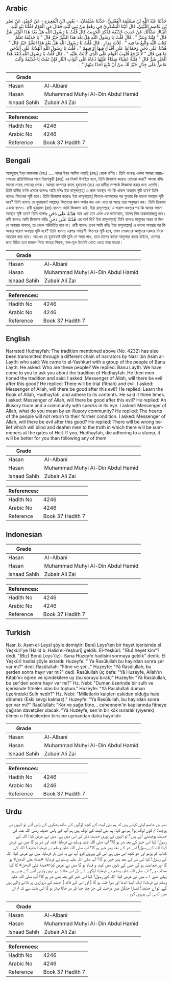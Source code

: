 ## Arabic


<div dir="rtl" lang="ar" style={{fontSize:'larger',backgroundColor:'#f8f9fa',padding:20}}>
حَدَّثَنَا عَبْدُ اللَّهِ بْنُ مَسْلَمَةَ الْقَعْنَبِيُّ، حَدَّثَنَا سُلَيْمَانُ، - يَعْنِي ابْنَ الْمُغِيرَةِ - عَنْ حُمَيْدٍ، عَنْ نَصْرِ بْنِ عَاصِمٍ اللَّيْثِيِّ، قَالَ أَتَيْنَا الْيَشْكُرِيَّ فِي رَهْطٍ مِنْ بَنِي لَيْثٍ فَقَالَ مَنِ الْقَوْمُ فَقُلْنَا بَنُو لَيْثٍ أَتَيْنَاكَ نَسْأَلُكَ عَنْ حَدِيثِ حُذَيْفَةَ فَذَكَرَ الْحَدِيثَ قَالَ قُلْتُ يَا رَسُولَ اللَّهِ هَلْ بَعْدَ هَذَا الْخَيْرِ شَرٌّ قَالَ ‏"‏ فِتْنَةٌ وَشَرٌّ ‏"‏ ‏.‏ قَالَ قُلْتُ يَا رَسُولَ اللَّهِ هَلْ بَعْدَ هَذَا الشَّرِّ خَيْرٌ قَالَ ‏"‏ يَا حُذَيْفَةُ تَعَلَّمْ كِتَابَ اللَّهِ وَاتَّبِعْ مَا فِيهِ ‏"‏ ‏.‏ ثَلاَثَ مِرَارٍ ‏.‏ قَالَ قُلْتُ يَا رَسُولَ اللَّهِ هَلْ بَعْدَ هَذَا الشَّرِّ خَيْرٌ قَالَ ‏"‏ هُدْنَةٌ عَلَى دَخَنٍ وَجَمَاعَةٌ عَلَى أَقْذَاءٍ فِيهَا أَوْ فِيهِمْ ‏"‏ ‏.‏ قُلْتُ يَا رَسُولَ اللَّهِ الْهُدْنَةُ عَلَى الدَّخَنِ مَا هِيَ قَالَ ‏"‏ لاَ تَرْجِعُ قُلُوبُ أَقْوَامٍ عَلَى الَّذِي كَانَتْ عَلَيْهِ ‏"‏ ‏.‏ قَالَ قُلْتُ يَا رَسُولَ اللَّهِ أَبَعْدَ هَذَا الْخَيْرِ شَرٌّ قَالَ ‏"‏ فِتْنَةٌ عَمْيَاءُ صَمَّاءُ عَلَيْهَا دُعَاةٌ عَلَى أَبْوَابِ النَّارِ فَإِنْ تَمُتْ يَا حُذَيْفَةُ وَأَنْتَ عَاضٌّ عَلَى جِذْلٍ خَيْرٌ لَكَ مِنْ أَنْ تَتَّبِعَ أَحَدًا مِنْهُمْ ‏"‏ ‏.‏
</div>
<div style={{backgroundColor:'#f8f9fa',padding:20, marginBottom: 10}}><table> <thead> <tr> <th>Grade</th> <th></th> </tr> </thead> <tbody> <tr><td>Hasan</td><td>Al-Albani</td></tr><tr><td>Hasan</td><td>Muhammad Muhyi Al-Din Abdul Hamid</td></tr><tr><td>Isnaad Sahih</td><td>Zubair Ali Zai</td></tr></tbody></table><table> <thead> <tr> <th>References:</th> <th></th> </tr> </thead> <tbody><tr><td>Hadith No</td><td>4246</td></tr><tr><td>Arabic No</td><td>4246</td></tr><tr><td>Reference</td><td>Book 37 Hadith 7</td></tr></tbody></table></div>

## Bengali


<div dir="ltr" lang="bn" style={{fontSize:'larger',backgroundColor:'#f8f9fa',padding:20}}>
আবদুল্লাহ্‌ ইব্‌ন মাসলামা (রহঃ) .... নাসর ইব্‌ন আসিম লায়ছি (রহঃ) থেকে বর্ণিত। তিনি বলেনঃ একদা আমরা লায়ছ-গোত্রের প্রতিনিধিদের সাথে ইয়াশ্‌কুরী (রহঃ) এর নিকট উপস্থিত হলে, তিনি জিজ্ঞাসা করেনঃ তোমরা কারা? আমরা বলিঃ আমরা লায়ছ গোত্রের লোক। আমরা আপনার কাছে হুযায়ফা (রাঃ) এর হাদীছ সম্পর্কে জিজ্ঞাসা করার জন্য এসেছি। তিনি হাদীছ বর্ণনা প্রসঙ্গে বলেনঃ আমি বলিঃ ইয়া রাসূলাল্লাহ্‌! এ ভাল অবস্থার পর কি খারাপ অবস্থার সৃষ্টি হবে? তিনি বলেনঃ ফিতনার সৃষ্টি হবে। তিনি জিজ্ঞাসা করেনঃ ইয়া রাসূলাল্লাহ্‌! ফিতনা-ফ্যাসাদের পর পুনরায় কি ভালো অবস্থার সৃষ্টি হবে? তিনি বলেনঃ হে হুযায়ফা! আল্লাহ্‌র কিতাবের জ্ঞান অর্জন কর এবং এতে যা আছে তার অনুসরণ কর। তিনি তিনবার একথা বলেন। রাবী হুযায়ফা (রাঃ) বলেনঃ আমি জিজ্ঞাসা করি, ইয়া রাসূলাল্লাহ্‌! এ খারাপ অবস্থার পর কি আবার ভালো অবস্থার সৃষ্টি হবে? তিনি বলেনঃ هُدْنَةٌ عَلَى دَخَنٍ আর এরা হবে এমন এক জামাআত, যাদের দিল অন্ধকারাচ্ছন্ন হবে। রাবী বলেনঃ আমি জিজ্ঞাসা করিঃ هُدْنَةٌ عَلَى دَخَنٍ এর অর্থ কি? ইয়া রাসূলাল্লাহ্‌! তিনি বলেনঃ মানুষের অন্তর বা দিল যে অবস্থায় থাকবে, তা থেকে পরিবর্তিত হবে না। রাবী বলেনঃ তখন আমি বলিঃ ইয়া রাসূলাল্লাহ্‌! এ ভালো অবস্থার পর কি আবার খারাপ অবস্থার সৃষ্টি হবে? তিনি বলেনঃ এরপর সর্বগ্রাসী ফিতনার সৃষ্টি হবে, তখন লোকদের আগুনের দরজার দিকে আহবান করা হবে। অতএব হে হুযায়ফা! যদি তুমি সে সময় পাও, তবে তাদের কারো আনুগত্য করার চাইতে, তোমার জন্য উচিত হবে জঙ্গলে গিয়ে গাছের শিকড়, ফল-মূল ইত্যাদি খেতে খেতে মারা যাওয়া।
</div>
<div style={{backgroundColor:'#f8f9fa',padding:20, marginBottom: 10}}><table> <thead> <tr> <th>Grade</th> <th></th> </tr> </thead> <tbody> <tr><td>Hasan</td><td>Al-Albani</td></tr><tr><td>Hasan</td><td>Muhammad Muhyi Al-Din Abdul Hamid</td></tr><tr><td>Isnaad Sahih</td><td>Zubair Ali Zai</td></tr></tbody></table><table> <thead> <tr> <th>References:</th> <th></th> </tr> </thead> <tbody><tr><td>Hadith No</td><td>4246</td></tr><tr><td>Arabic No</td><td>4246</td></tr><tr><td>Reference</td><td>Book 37 Hadith 7</td></tr></tbody></table></div>

## English


<div dir="ltr" lang="en" style={{fontSize:'larger',backgroundColor:'#f8f9fa',padding:20}}>
Narrated Hudhayfah: The tradition mentioned above (No. 4232) has also been transmitted through a different chain of narrators by Nasr ibn Asim al-Laythi who said: We came to al-Yashkuri with a group of the people of Banu Layth. He asked: Who are these people? We replied: Banu Layth. We have come to you to ask you about the tradition of Hudhayfah. He then mentioned the tradition and said: I asked: Messenger of Allah, will there be evil after this good? He replied: There will be trial (fitnah) and evil. I asked: Messenger of Allah, will there be good after this evil? He replied: Learn the Book of Allah, Hudhayfah, and adhere to its contents. He said it three times. I asked: Messenger of Allah, will there be good after this evil? He replied: An illusory truce and a community with specks in its eye. I asked: Messenger of Allah, what do you mean by an illusory community? He replied: The hearts of the people will not return to their former condition. I asked: Messenger of Allah, will there be evil after this good? He replied: There will be wrong belief which will blind and deafen men to the truth in which there will be summoners at the gates of Hell. If you, Hudhayfah, die adhering to a stump, it will be better for you than following any of them
</div>
<div style={{backgroundColor:'#f8f9fa',padding:20, marginBottom: 10}}><table> <thead> <tr> <th>Grade</th> <th></th> </tr> </thead> <tbody> <tr><td>Hasan</td><td>Al-Albani</td></tr><tr><td>Hasan</td><td>Muhammad Muhyi Al-Din Abdul Hamid</td></tr><tr><td>Isnaad Sahih</td><td>Zubair Ali Zai</td></tr></tbody></table><table> <thead> <tr> <th>References:</th> <th></th> </tr> </thead> <tbody><tr><td>Hadith No</td><td>4246</td></tr><tr><td>Arabic No</td><td>4246</td></tr><tr><td>Reference</td><td>Book 37 Hadith 7</td></tr></tbody></table></div>

## Indonesian


<div dir="ltr" lang="id" style={{fontSize:'larger',backgroundColor:'#f8f9fa',padding:20}}>

</div>
<div style={{backgroundColor:'#f8f9fa',padding:20, marginBottom: 10}}><table> <thead> <tr> <th>Grade</th> <th></th> </tr> </thead> <tbody> <tr><td>Hasan</td><td>Al-Albani</td></tr><tr><td>Hasan</td><td>Muhammad Muhyi Al-Din Abdul Hamid</td></tr><tr><td>Isnaad Sahih</td><td>Zubair Ali Zai</td></tr></tbody></table><table> <thead> <tr> <th>References:</th> <th></th> </tr> </thead> <tbody><tr><td>Hadith No</td><td>4246</td></tr><tr><td>Arabic No</td><td>4246</td></tr><tr><td>Reference</td><td>Book 37 Hadith 7</td></tr></tbody></table></div>

## Turkish


<div dir="ltr" lang="tr" style={{fontSize:'larger',backgroundColor:'#f8f9fa',padding:20}}>
Nasr. b. Asım el-Leysî şöyle demiştir: Benû Leys'ten bir heyet içerisinde el Yeşkürî'ye [Halid b. Halid el-Yeşkurî] geldik. El-Yeşkûrî: "(Bu) heyet kim"? dedi. "(Biz) Benû Leys'(iz)- Sana Hüzeyfe hadisini sormaya geldik" dedik. El Yeşkûrî hadisi şöyle aktardı: Huzeyfe: " Ya Rasûlullah bu hayırdan sonra şer var mı?" dedi. Rasûlullah: "Fitne ve şer..." Huzeyfe: "Yâ Rasûlullah, bu şerden sonra hayır var mı?" dedi. Rasûlullah üç defa: "Yâ Huzeyfe, Allah'ın Kitab'ını öğren ve içindekilere uy (bu soruyu bırak)" Huzeyfe: "Yâ Rasûlullah, bu şer'den sonra hayır var mı?" Hz. Nebi: "Duman üzerinde bir sulh ve içerisinde fitneler olan bir toplum." Huzeyfe: "Yâ Rasûlullah duman üzerindeki Sulh nedir?" Hz. Nebi: "Milletlerin kalpleri eskiden olduğu hale dönmez (Eski sevgi kalmaz)." Huzeyfe: "Ya Rasûlullah, bu hayırdan sonra şer var mı?" Rasûlullah: "Kör ve sağır fitne... cehennem'in kapılarında fitneye çağıran davetçiler olacak. "Yâ Huzeyfe, sen'in bir kök ısırarak (yiyerek) ölmen o fitnecilerden birisine uymandan daha hayırlıdır
</div>
<div style={{backgroundColor:'#f8f9fa',padding:20, marginBottom: 10}}><table> <thead> <tr> <th>Grade</th> <th></th> </tr> </thead> <tbody> <tr><td>Hasan</td><td>Al-Albani</td></tr><tr><td>Hasan</td><td>Muhammad Muhyi Al-Din Abdul Hamid</td></tr><tr><td>Isnaad Sahih</td><td>Zubair Ali Zai</td></tr></tbody></table><table> <thead> <tr> <th>References:</th> <th></th> </tr> </thead> <tbody><tr><td>Hadith No</td><td>4246</td></tr><tr><td>Arabic No</td><td>4246</td></tr><tr><td>Reference</td><td>Book 37 Hadith 7</td></tr></tbody></table></div>

## Urdu


<div dir="rtl" lang="ur" style={{fontSize:'larger',backgroundColor:'#f8f9fa',padding:20}}>
نصر بن عاصم لیثی کہتے ہیں کہ ہم بنی لیث کے کچھ لوگوں کے ساتھ یشکری کے پاس آئے تو انہوں نے پوچھا: تم کون لوگ ہو؟ ہم نے کہا: ہم بنی لیث کے لوگ ہیں ہم آپ کے پاس حذیفہ رضی اللہ عنہ کی حدیث پوچھنے آئے ہیں؟ تو انہوں نے پوری حدیث ذکر کی اس میں ہے: میں نے عرض کیا: اللہ کے رسول! کیا اس خیر کے بعد شر ہو گا؟ آپ صلی اللہ علیہ وسلم نے فرمایا: فتنہ اور شر ہو گا میں نے عرض کیا: اللہ کے رسول! اس شر کے بعد پھر خیر ہو گا؟ آپ صلی اللہ علیہ وسلم نے فرمایا: حذیفہ! اللہ کی کتاب کو پڑھو اور جو کچھ اس میں ہے اس کی پیروی کرو آپ نے یہ تین بار فرمایا، میں نے عرض کیا: اللہ کے رسول! کیا اس شر کے بعد پھر خیر ہو گا؟ آپ صلی اللہ علیہ وسلم نے فرمایا: «هدنة على الدخن» ہو گا اور جماعت ہو گی جس کے دلوں میں کینہ و فساد ہو گا میں نے عرض کیا:«هدنة على الدخن» کا کیا مطلب ہے؟ آپ صلی اللہ علیہ وسلم نے فرمایا: لوگوں کے دل اس حالت پر نہیں واپس آئیں گے جس پر پہلے تھے ۱؎ میں نے عرض کیا: اللہ کے رسول! کیا اس خیر کے بعد بھی شر ہو گا؟ آپ صلی اللہ علیہ وسلم نے فرمایا: ایک ایسا اندھا اور بہرا فتنہ ہو گا ( اور اس کے قائد ) جہنم کے دروازوں پر بلانے والے ہوں گے، تو اے حذیفہ! تمہارا جنگل میں درخت کی جڑ چبا چبا کر مر جانا بہتر ہو گا اس بات سے کہ تم ان میں کسی کی پیروی کرو ۔
</div>
<div style={{backgroundColor:'#f8f9fa',padding:20, marginBottom: 10}}><table> <thead> <tr> <th>Grade</th> <th></th> </tr> </thead> <tbody> <tr><td>Hasan</td><td>Al-Albani</td></tr><tr><td>Hasan</td><td>Muhammad Muhyi Al-Din Abdul Hamid</td></tr><tr><td>Isnaad Sahih</td><td>Zubair Ali Zai</td></tr></tbody></table><table> <thead> <tr> <th>References:</th> <th></th> </tr> </thead> <tbody><tr><td>Hadith No</td><td>4246</td></tr><tr><td>Arabic No</td><td>4246</td></tr><tr><td>Reference</td><td>Book 37 Hadith 7</td></tr></tbody></table></div>